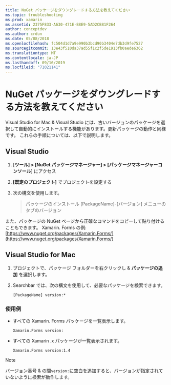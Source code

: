 ```yaml
---
title: NuGet パッケージをダウングレードする方法を教えてください
ms.topic: troubleshooting
ms.prod: xamarin
ms.assetid: 2375F833-A630-471E-B8E9-5AD2CB81F264
author: conceptdev
ms.author: crdun
ms.date: 05/08/2018
ms.openlocfilehash: fc504d1d7a9e990b3bcd90b3404e7db3d9fe7527
ms.sourcegitcommit: 13e43f510da37ad55f1c2f5de1913fb0aede6362
ms.translationtype: MT
ms.contentlocale: ja-JP
ms.lasthandoff: 09/16/2019
ms.locfileid: "71021141"
---
```

# <a name="how-do-i-downgrade-a-nuget-package"></a>NuGet パッケージをダウングレードする方法を教えてください

Visual Studio for Mac & Visual Studio には、古いバージョンのパッケージを選択して自動的にインストールする機能があります。更新パッケージの動作と同様です。 これらの手順については、以下で説明します。

## <a name="visual-studio"></a>Visual Studio

1. [**ツール] > [NuGet パッケージマネージャー] > [パッケージマネージャーコンソール**] にアクセス
2. **[既定のプロジェクト]** でプロジェクトを設定する
3. 次の構文を使用します。

    > パッケージのインストール [PackageName]-[バージョン] メニューのタブのバージョン

また、パッケージの NuGet ページから正確なコマンドをコピーして貼り付けることもできます。 Xamarin. Forms の例:[https://www.nuget.org/packages/Xamarin.Forms/](https://www.nuget.org/packages/Xamarin.Forms/)

## <a name="visual-studio-for-mac"></a>Visual Studio for Mac

1. プロジェクトで、パッケージ フォルダーを右クリックし & **パッケージの追加** を選択します。
2. Searchbar では、次の構文を使用して、必要なパッケージを検索できます。

    `[PackageName] version:*`

### <a name="examples"></a>使用例 
- すべての Xamarin. Forms パッケージを一覧表示します。 

    `Xamarin.Forms version:`

- すべての Xamarin .x パッケージが一覧表示されます。 

    `Xamarin.Forms version:1.4`

> [!NOTE]
> バージョン番号 & の間`version:`に空白を追加すると、バージョンが指定されていないように検索が動作します。
